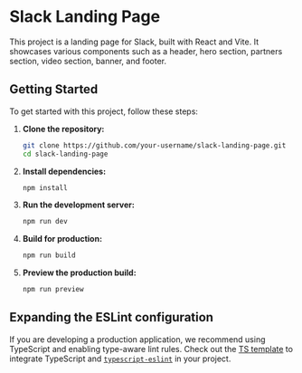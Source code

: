 # Slack Landing Page

This project is a landing page for Slack, built with React and Vite. It showcases various components such as a header, hero section, partners section, video section, banner, and footer.

## Getting Started

To get started with this project, follow these steps:

1. **Clone the repository:**
   ```sh
   git clone https://github.com/your-username/slack-landing-page.git
   cd slack-landing-page
   ```

2. **Install dependencies:**
   ```sh
   npm install
   ```

3. **Run the development server:**
   ```sh
   npm run dev
   ```

4. **Build for production:**
   ```sh
   npm run build
   ```

5. **Preview the production build:**
   ```sh
   npm run preview
   ```

## Expanding the ESLint configuration

If you are developing a production application, we recommend using TypeScript and enabling type-aware lint rules. Check out the [TS template](https://github.com/vitejs/vite/tree/main/packages/create-vite/template-react-ts) to integrate TypeScript and [`typescript-eslint`](https://typescript-eslint.io) in your project.
